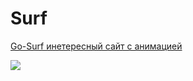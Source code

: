 # Surf
[Go-Surf инетересный сайт с анимацией](https://serdzhius.github.io/surf/)

![](https://serdzhius.github.io/surf/go-surf.jpg)
